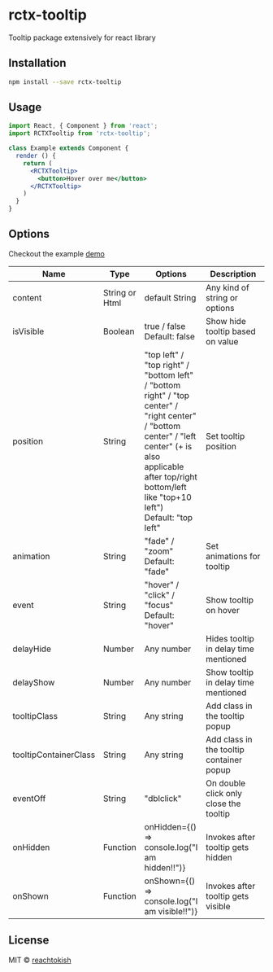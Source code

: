 # rctx-tooltip

Tooltip package extensively for react library

## Installation
```bash
npm install --save rctx-tooltip
```

## Usage

```jsx
import React, { Component } from 'react';
import RCTXTooltip from 'rctx-tooltip';

class Example extends Component {
  render () {
    return (
      <RCTXTooltip>
        <button>Hover over me</button>
      </RCTXTooltip>
    )
  }
}
```

## Options
Checkout the example <a href="https://reachtokish.github.io/rctx-tooltip/" target="_blank">demo</a>
<table class="table table-bordered table-striped">
  <thead>
  <tr>
    <th style="width: 60px;">Name</th>
    <th style="width: 50px;">Type</th>
    <th style="width: 10px;">Options</th>
    <th>Description</th>
  </tr>
  </thead>
  <tbody>
    <tr>
      <td>content</td>
      <td>String or Html</td>
      <td>default String</td>
      <td>Any kind of string or options</td>
    </tr>
    <tr>
      <td>isVisible</td>
      <td>Boolean</td>
      <td>true / false<br />Default: false</td>
      <td>Show hide tooltip based on value</td>
    </tr>
    <tr>
      <td>position</td>
      <td>String</td>
      <td>"top left" / "top right" / "bottom left" / "bottom right" / "top center" / "right center" / "bottom center" / "left center" (+ is also applicable after top/right bottom/left like "top+10 left")<br />Default: "top left"</td>
      <td>Set tooltip position</td>
    </tr>
    <tr>
      <td>animation</td>
      <td>String</td>
      <td>"fade" / "zoom"<br />Default: "fade"</td>
      <td>Set animations for tooltip</td>
    </tr>
    <tr>
      <td>event</td>
      <td>String</td>
      <td>"hover" / "click" / "focus"<br />Default: "hover"</td>
      <td>Show tooltip on hover</td>
    </tr>
    <tr>
      <td>delayHide</td>
      <td>Number</td>
      <td>Any number</td>
      <td>Hides tooltip in delay time mentioned</td>
    </tr>
    <tr>
      <td>delayShow</td>
      <td>Number</td>
      <td>Any number</td>
      <td>Show tooltip in delay time mentioned</td>
    </tr>
    <tr>
      <td>tooltipClass</td>
      <td>String</td>
      <td>Any string</td>
      <td>Add class in the tooltip popup</td>
    </tr>
    <tr>
      <td>tooltipContainerClass</td>
      <td>String</td>
      <td>Any string</td>
      <td>Add class in the tooltip container popup</td>
    </tr>
    <tr>
      <td>eventOff</td>
      <td>String</td>
      <td>"dblclick"</td>
      <td>On double click only close the tooltip</td>
    </tr>
    <tr>
      <td>onHidden</td>
      <td>Function</td>
      <td>onHidden={() => console.log("I am hidden!!")}</td>
      <td>Invokes after tooltip gets hidden</td>
    </tr>
    <tr>
      <td>onShown</td>
      <td>Function</td>
      <td>onShown={() => console.log("I am visible!!")}</td>
      <td>Invokes after tooltip gets visible</td>
    </tr>
  </tbody>
</table>

## License
MIT © [reachtokish](https://github.com/reachtokish)
